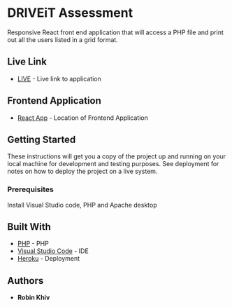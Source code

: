 # DRIVEiT Assessment

Responsive React front end application that will access a PHP file and print out all the users listed in a grid format.  

## Live Link

* [LIVE](https://driveit-assessment-rk.herokuapp.com) - Live link to application

## Frontend Application

* [React App](https://github.com/RobinKhiv/DRIVEiT-Assessment) - Location of Frontend Application

## Getting Started

These instructions will get you a copy of the project up and running on your local machine for development and testing purposes. See deployment for notes on how to deploy the project on a live system.

### Prerequisites

Install Visual Studio code, PHP and Apache desktop

## Built With

* [PHP](https://www.php.net/) - PHP
* [Visual Studio Code](https://code.visualstudio.com) - IDE
* [Heroku](https://www.heroku.com) - Deployment

## Authors

* **Robin Khiv**
